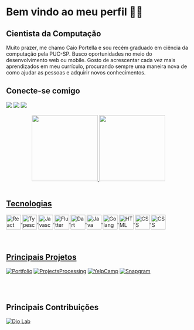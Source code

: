 <div>
    <h1>Bem vindo ao meu perfil 🎸✨</h1>
    <h2>Cientista da Computação</h2>
    <p>Muito prazer, me chamo Caio Portella e sou recém graduado em ciência da computação pela PUC-SP. Busco oportunidades no meio do desenvolvimento web ou mobile. Gosto de acrescentar cada vez mais aprendizados em meu currículo, procurando sempre uma maneira nova de como ajudar as pessoas e adquirir novos conhecimentos.</p>
</div>

<div>
    <h2> Conecte-se comigo </h2>
    <a href="https://www.linkedin.com/in/caiohportella" target="_blank"><img src="https://img.shields.io/badge/-LinkedIn-%230077B5?style=for-the-badge&logo=linkedin&logoColor=white"></a>
    <a href="https://www.instagram.com/caiohportella" target="_blank"><img src="https://img.shields.io/badge/Instagram-E4405F?style=for-the-badge&logo=instagram&logoColor=white"></a>
    <a href="mailto:caiohportella@gmail.com?" target="_blank"><img src="https://img.shields.io/badge/Gmail-D14836?style=for-the-badge&logo=gmail&logoColor=white"</a>
</div>
<br>
<div align="center">
    <a href="https://github.com/caiohportella">
    <img height="180em" src="https://github-readme-stats-caiohportella.vercel.app/api?username=caiohportella&show_icons=true&theme=radical&include_all_commits=true&count_private=true"/>
    <img height="180em" src="https://github-readme-stats-caiohportella.vercel.app/api/top-langs/?username=caiohportella&layout=compact&langs_count=7&theme=radical"/>
</div>

<div style="display: inline_block"> <br>
    <h2> Tecnologias </h2>
        <img align="center" alt="React" height="40" src="https://cdn.jsdelivr.net/gh/devicons/devicon/icons/react/react-original.svg"/>
        <img align="center" alt="Typescript" height="40" src="https://cdn.jsdelivr.net/gh/devicons/devicon/icons/typescript/typescript-original.svg"/>
        <img align="center" alt="Javascript" height="40" src="https://cdn.jsdelivr.net/gh/devicons/devicon/icons/javascript/javascript-original.svg"/>
        <img align="center" alt="Flutter" height="40" src="https://cdn.jsdelivr.net/gh/devicons/devicon/icons/flutter/flutter-original.svg"/>
        <img align="center" alt="Dart" height="40" src="https://cdn.jsdelivr.net/gh/devicons/devicon/icons/dart/dart-original.svg"/>
        <img align="center" alt="Java" height="40" src="https://cdn.jsdelivr.net/gh/devicons/devicon/icons/java/java-original.svg"/>
        <img align="center" alt="Golang" height="40" src="https://cdn.jsdelivr.net/gh/devicons/devicon/icons/go/go-original.svg"/>
        <img align="center" alt="HTML" height="40" src="https://cdn.jsdelivr.net/gh/devicons/devicon/icons/html5/html5-original.svg"/>
        <img align="center" alt="CSS" height="40" src="https://cdn.jsdelivr.net/gh/devicons/devicon/icons/css3/css3-original.svg"/>
        <img align="center" alt="CSS" height="40" src="https://cdn.jsdelivr.net/gh/devicons/devicon/icons/tailwindcss/tailwindcss-plain.svg" />
    </h2>
</div>

<br>
<br>

## Principais Projetos
[![Portfolio](https://github-readme-stats-caiohportella.vercel.app/api/pin/?username=caiohportella&repo=portfolio&bg_color=000&border_color=30A3DC&show_icons=true&icon_color=30A3DC&title_color=E94D5F&text_color=FFF)](https://github.com/caiohportella/portfolio)
[![ProjectsProcessing](https://github-readme-stats-caiohportella.vercel.app/api/pin/?username=caiohportella&repo=ProjectYelpCamp&bg_color=000&border_color=30A3DC&show_icons=true&icon_color=30A3DC&title_color=E94D5F&text_color=FFF)](https://github.com/caiohportella/ProjectsProcessing)
[![YelpCamp](https://github-readme-stats-caiohportella.vercel.app/api/pin/?username=caiohportella&repo=ProjectYelpCamp&bg_color=000&border_color=30A3DC&show_icons=true&icon_color=30A3DC&title_color=E94D5F&text_color=FFF)](https://github.com/caiohportella/ProjectYelpCamp)
[![Snapgram](https://github-readme-stats-caiohportella.vercel.app/api/pin/?username=caiohportella&repo=ProjectYelpCamp&bg_color=000&border_color=30A3DC&show_icons=true&icon_color=30A3DC&title_color=E94D5F&text_color=FFF)](https://github.com/caiohportella/snapgram)

<br>
<br>

## Principais Contribuições
[![Dio Lab](https://github-readme-stats-caiohportella.vercel.app/api/pin/?username=caiohportella&repo=dio-lab-open-source&bg_color=000&border_color=30A3DC&show_icons=true&icon_color=30A3DC&title_color=E94D5F&text_color=FFF)](https://github.com/caiohportella/dio-lab-open-source)
